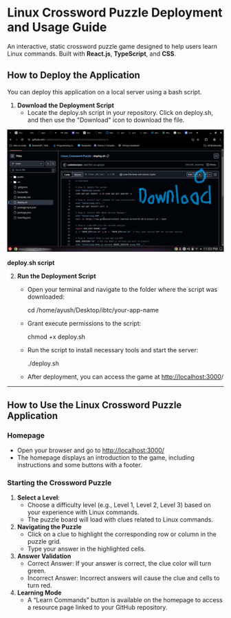# **Linux Crossword Puzzle Deployment and Usage Guide**

An interactive, static crossword puzzle game designed to help users learn Linux commands. Built with **React.js**, **TypeScript**, and **CSS**.

## 

## **How to Deploy the Application**

You can deploy this application on a local server using a bash script.

1. **Download the Deployment Script**  
   * Locate the deploy.sh script in your repository. Click on deploy.sh, and then use the "Download" icon to download the file.

![Alt Text](https://github.com/codeDeviator/Linux_Crossword-Puzzle/blob/main/deploy.png)

**deploy.sh script**

2. **Run the Deployment Script**  
   * Open your terminal and navigate to the folder where the script was downloaded:  

      cd  /home/ayush/Desktop/ibtc/your-app-name

   * Grant execute permissions to the script:
     
     chmod \+x deploy.sh  
       
   * Run the script to install necessary tools and start the server:
     
     ./deploy.sh  
   * After deployment, you can access the game at [http://localhost:3000](http://localhost:3000/)/

   

---

## **How to Use the Linux Crossword Puzzle Application**

### **Homepage**

* Open your browser and go to [http://localhost:3000/](http://localhost:3000/)  
* The homepage displays an introduction to the game, including instructions and some buttons with a footer.

### **Starting the Crossword Puzzle**

1. **Select a Level**:  
   * Choose a difficulty level (e.g., Level 1, Level 2, Level 3\) based on your experience with Linux commands.  
   * The puzzle board will load with clues related to Linux commands.  
2. **Navigating the Puzzle**  
   * Click on a clue to highlight the corresponding row or column in the puzzle grid.  
   * Type your answer in the highlighted cells.  
3. **Answer Validation**  
   * Correct Answer: If your answer is correct, the clue color will turn green.  
   * Incorrect Answer: Incorrect answers will cause the clue and cells to turn red.  
4. **Learning Mode**  
   * A “Learn Commands” button is available on the homepage to access a resource page linked to your GitHub repository. 
